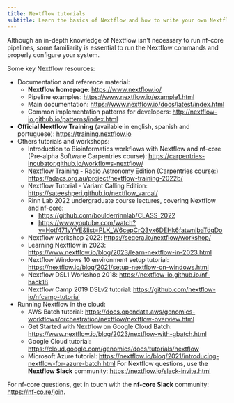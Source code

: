 ```yaml
---
title: Nextflow tutorials
subtitle: Learn the basics of Nextflow and how to write your own Nextflow pipelines.
---
```


Although an in-depth knowledge of Nextflow isn't necessary to run nf-core pipelines,
some familiarity is essential to run the Nextflow commands and properly configure your system.

Some key Nextflow resources:

- Documentation and reference material:
  - **Nextflow homepage**: <https://www.nextflow.io/>
  - Pipeline examples: <https://www.nextflow.io/example1.html>
  - Main documentation: <https://www.nextflow.io/docs/latest/index.html>
  - Common implementation patterns for developers: <http://nextflow-io.github.io/patterns/index.html>
- **Official Nextflow Training** (available in english, spanish and portuguese): <https://training.nextflow.io>
- Others tutorials and workshops:
  - Introduction to Bioinformatics workflows with Nextflow and nf-core (Pre-alpha Software Carpentries course): <https://carpentries-incubator.github.io/workflows-nextflow/>
  - Nextflow Training - Radio Astronomy Edition (Carpentries course:) <https://adacs.org.au/project/nextflow-training-2022b/>
  - Nextflow Tutorial - Variant Calling Edition: <https://sateeshperi.github.io/nextflow_varcal/>
  - Rinn Lab 2022 undergraduate course lectures, covering Nextflow and nf-core:
    - <https://github.com/boulderrinnlab/CLASS_2022>
    - <https://www.youtube.com/watch?v=Hotf471yYVE&list=PLK_W6cepCrQ3yx6DEHk6fatwnjbaTdqDo>
  - Nextflow workshop 2022: <https://seqera.io/nextflow/workshop/>
  - Learning Nextflow in 2023: <https://www.nextflow.io/blog/2023/learn-nextflow-in-2023.html>
  - Nextflow Windows 10 environment setup tutorial: https://nextflow.io/blog/2021/setup-nextflow-on-windows.html
  - Nextflow DSL1 Workshop 2018: <https://nextflow-io.github.io/nf-hack18>
  - Nextflow Camp 2019 DSLv2 tutorial: <https://github.com/nextflow-io/nfcamp-tutorial>
- Running Nextflow in the cloud:
  - AWS Batch tutorial: <https://docs.opendata.aws/genomics-workflows/orchestration/nextflow/nextflow-overview.html>
  - Get Started with Nextflow on Google Cloud Batch: https://www.nextflow.io/blog/2023/nextflow-with-gbatch.html
  - Google Cloud tutorial: <https://cloud.google.com/genomics/docs/tutorials/nextflow>
  - Microsoft Azure tutorial: <https://nextflow.io/blog/2021/introducing-nextflow-for-azure-batch.html>
    For Nextflow questions, use the **Nextflow Slack** community:
    <https://nextflow.io/slack-invite.html>

For nf-core questions, get in touch with the **nf-core Slack** community: <https://nf-co.re/join>.
